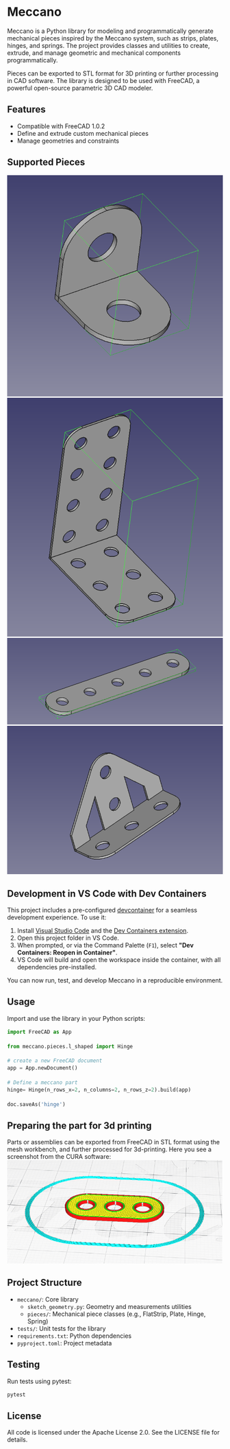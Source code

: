 # Meccano

Meccano is a Python library for modeling and programmatically generate mechanical pieces inspired by the Meccano system, such as strips, plates, hinges, and springs. The project provides classes and utilities to create, extrude, and manage geometric and mechanical components programmatically.

Pieces can be exported to STL format for 3D printing or further processing in CAD software. The library is designed to be used with FreeCAD, a powerful open-source parametric 3D CAD modeler.

## Features

- Compatible with FreeCAD 1.0.2
- Define and extrude custom mechanical pieces
- Manage geometries and constraints

## Supported Pieces

![Hinge 1x1](media/hinge1x1.png)
![Hinge 2x4x3](media/hinge2x4x3.png)
![Flat Strip](media/strip5x.png)
![Triangle Hinge](media/Thinge1x3x3.png)

## Development in VS Code with Dev Containers

This project includes a pre-configured [devcontainer](https://code.visualstudio.com/docs/devcontainers/containers) for a seamless development experience. To use it:

1. Install [Visual Studio Code](https://code.visualstudio.com/) and the [Dev Containers extension](https://marketplace.visualstudio.com/items?itemName=ms-vscode-remote.remote-containers).
2. Open this project folder in VS Code.
3. When prompted, or via the Command Palette (`F1`), select **"Dev Containers: Reopen in Container"**.
4. VS Code will build and open the workspace inside the container, with all dependencies pre-installed.

You can now run, test, and develop Meccano in a reproducible environment.

## Usage

Import and use the library in your Python scripts:

```python
import FreeCAD as App

from meccano.pieces.l_shaped import Hinge

# create a new FreeCAD document
app = App.newDocument()

# Define a meccano part
hinge= Hinge(n_rows_x=2, n_columns=2, n_rows_z=2).build(app)

doc.saveAs('hinge')
```

## Preparing the part for 3d printing
Parts or assemblies can be exported from FreeCAD in STL format using the mesh workbench, and further processed for 3d-printing. Here you see a screenshot from the CURA software:
![Cura Screenshot](media/cura.png)

## Project Structure

- `meccano/`: Core library
  - `sketch_geometry.py`: Geometry and measurements utilities
  - `pieces/`: Mechanical piece classes (e.g., FlatStrip, Plate, Hinge, Spring)
- `tests/`: Unit tests for the library
- `requirements.txt`: Python dependencies
- `pyproject.toml`: Project metadata

## Testing

Run tests using pytest:
```bash
pytest
```



## License
All code is licensed under the Apache License 2.0. See the LICENSE file for details.